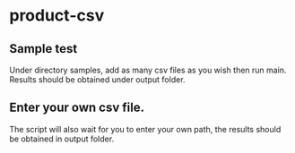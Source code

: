 # product-csv

## Sample test
 Under directory samples, add as many csv files as you wish then run main.
 Results should be obtained under output folder.
 
 ## Enter your own csv file.
 The script will also wait for you to enter your own path, the results should be obtained in output folder.
